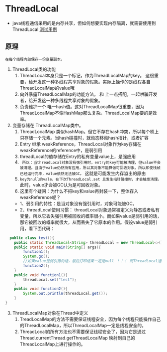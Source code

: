 # ThreadLocal
* java线程通信采用的是内存共享，但如何想要实现内存隔离，就需要使用到ThreadLocal
[测试用例](ThreadLocal.md)
## 原理
`在每个线程内部保存一份变量副本。`
1. ThreadLocal类的功能
   1. ThreadLocal本身只是一个标记，作为ThreadLocalMap的key。 这很重要，给开发这一种多线程共享对象的假象。实际上操作的是线程各自ThreadLocalMap的value哦
   2. 向外暴露ThreadLocalMap的功能方法。 和 上一点搭配，一起哄骗开发者，给开发这一种多线程共享对象的假象。
   3. 负责维护一个 唯一hash值。这对ThreadLocalMap很重要，因为ThreadLocalMap不像HashMap那么复杂。ThreadLocalMap要的是效率。
2. 变量存储在 ThreadLocalMap类中。
   1. ThreadLocalMap 类似hashMap。但它不存在hash冲突，所以每个桶上只存储一个元素。当hash碰撞时，就动态移动hash指针，或者扩容
   2. Entry 继承 weakReference，ThreadLocal对象作为key存储在weakReference的reference中，是弱引用
   3. threadLocal的值存储在Entry的私有变量value上，是强应用
   4. ` 所以：当threadLocal对象没有强引用时，entry的key可能被清理，但value不会被清理。且由于value仍然持有应用，所以其对象不能算做可回收对象。所以即使栈帧已经运行完毕，value依然无法被GC。` 这就是可能发生内存溢出的原由
   5. `key为null的vale，在下次ThreadLocal.set 且发生指针碰撞时，才会触发清理。` 此时，value才会被GC认为是可回收对象。
   6. 这里有个疑问：为什么不把key和value再封装一下，整体存入weakReference呢？
    * 1、弱引用的特性：是当对象没有强引用时，对象可能被GC。
    * 2、threadLocal使用习惯： threadLocal对象通常被定义为静态或者私有变量，所以它丢失强引用被回收的概率很小。而如果value是弱引用的话，那它被回收的概率就很大，从而丢失了它原本的作用。假设value是弱引用，看下面代码：
~~~java 
  public class test(){
    public static ThreadLocal<String> threadLocal = new ThreadLocal<>();
    public static void main(String[] args){
        function1();
        System.gc();
        //如果value是弱引用的话，最后打印结果一定是null ！！！ 而ThreadLocal通常都是这么用的。
        function2();
    }
    public void function1(){
        threadLocal.set("test");
    }
    public void function2(){
        System.out.println(threadLocal.get());
    }
}

~~~
3. ThreadLocalMap对象在Thread中定义
   1. TreadLocalMap的方法不需要保证线程安全，因为每个线程只能操作自己的ThreadLocalMap，所以ThreadLocalMap一定是线程安全的。
   2. ThreadLocal的所有方法也不需要保证线程安全了，因为它是通过Thread.currentThread.getThreadLocalMap 映射到自己的ThreadLocalMap上进行操作的。 
